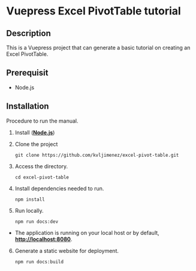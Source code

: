 # Vuepress Excel PivotTable tutorial

## Description

This is a Vuepress project that can generate a basic tutorial on creating an Excel PivotTable.

## Prerequisit

- Node.js 

## Installation

Procedure to run the manual.

1. Install ([**Node.js**](https://nodejs.org/download/release/v16.20.2/node-v16.20.2-win-x86.zip))

2. Clone the project
    ```
    git clone https://github.com/kvljimenez/excel-pivot-table.git
    ```

3. Access the directory.
    ```
    cd excel-pivot-table

4. Install dependencies needed to run.
    ```
    npm install
    ```

5. Run locally.

    ```
    npm run docs:dev
    ```
- The application is running on your local host or by default, 
[**http://localhost:8080**](http://localhost:8080).
    
6. Generate a static website for deployment.
    ```
    npm run docs:build
    ```



